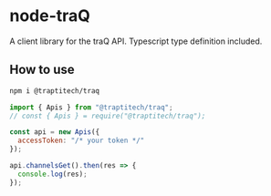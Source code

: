 # node-traQ
A client library for the traQ API.
Typescript type definition included.

## How to use
```bash
npm i @traptitech/traq
```

```js
import { Apis } from "@traptitech/traq";
// const { Apis } = require("@traptitech/traq");

const api = new Apis({
  accessToken: "/* your token */"
});

api.channelsGet().then(res => {
  console.log(res);
});
```
